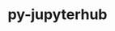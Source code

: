 ---
title: "py-jupyterhub"
layout: cache
categories: [package, develop]
meta: {"versions": ["1.4.1"], "compilers": ["gcc@=11.1.0", "gcc@=11.4.0", "gcc@=9.4.0", "oneapi@=2023.2.0", "oneapi@=2023.2.1"], "oss": ["ubuntu20.04"], "platforms": ["linux"], "targets": ["aarch64", "neoverse_v1", "ppc64le", "x86_64_v3"], "stacks": ["e4s", "e4s-arm", "e4s-neoverse_v1", "e4s-oneapi", "e4s-power", "root"], "num_specs": 80, "num_specs_by_stack": {"e4s-arm": 10, "root": 80, "e4s-neoverse_v1": 11, "e4s-power": 20, "e4s": 20, "e4s-oneapi": 19}}
spec_details: [{"hash": "gz5cmpniwc4kqmhmkfkans2s36uunqe6", "compiler": "gcc@=11.4.0", "versions": ["1.4.1"], "os": "ubuntu20.04", "platform": "linux", "target": "aarch64", "variants": ["build_system=python_pip"], "stacks": ["e4s-arm", "root"], "size": "-", "tarball": "https://binaries.spack.io/develop/build_cache/linux-ubuntu20.04-aarch64/gcc-11.4.0/py-jupyterhub-1.4.1/linux-ubuntu20.04-aarch64-gcc-11.4.0-py-jupyterhub-1.4.1-gz5cmpniwc4kqmhmkfkans2s36uunqe6.spack"}, {"hash": "w55luyg6o7gi5rxrkvlfesppsc2ghdur", "compiler": "gcc@=11.4.0", "versions": ["1.4.1"], "os": "ubuntu20.04", "platform": "linux", "target": "aarch64", "variants": ["build_system=python_pip"], "stacks": ["e4s-arm", "root"], "size": "-", "tarball": "https://binaries.spack.io/develop/build_cache/linux-ubuntu20.04-aarch64/gcc-11.4.0/py-jupyterhub-1.4.1/linux-ubuntu20.04-aarch64-gcc-11.4.0-py-jupyterhub-1.4.1-w55luyg6o7gi5rxrkvlfesppsc2ghdur.spack"}, {"hash": "aehv245czolvkus4h57nmr3ge65gkafh", "compiler": "gcc@=11.4.0", "versions": ["1.4.1"], "os": "ubuntu20.04", "platform": "linux", "target": "aarch64", "variants": ["build_system=python_pip"], "stacks": ["e4s-arm", "root"], "size": "-", "tarball": "https://binaries.spack.io/develop/build_cache/linux-ubuntu20.04-aarch64/gcc-11.4.0/py-jupyterhub-1.4.1/linux-ubuntu20.04-aarch64-gcc-11.4.0-py-jupyterhub-1.4.1-aehv245czolvkus4h57nmr3ge65gkafh.spack"}, {"hash": "c6dawwdzhh6knrn3xegovbjvq7mhnyzw", "compiler": "gcc@=11.4.0", "versions": ["1.4.1"], "os": "ubuntu20.04", "platform": "linux", "target": "aarch64", "variants": ["build_system=python_pip"], "stacks": ["e4s-arm", "root"], "size": "-", "tarball": "https://binaries.spack.io/develop/build_cache/linux-ubuntu20.04-aarch64/gcc-11.4.0/py-jupyterhub-1.4.1/linux-ubuntu20.04-aarch64-gcc-11.4.0-py-jupyterhub-1.4.1-c6dawwdzhh6knrn3xegovbjvq7mhnyzw.spack"}, {"hash": "jqawxlyg2rfh2omxavp7xmoi6bwx5ziw", "compiler": "gcc@=11.4.0", "versions": ["1.4.1"], "os": "ubuntu20.04", "platform": "linux", "target": "aarch64", "variants": ["build_system=python_pip"], "stacks": ["e4s-arm", "root"], "size": "-", "tarball": "https://binaries.spack.io/develop/build_cache/linux-ubuntu20.04-aarch64/gcc-11.4.0/py-jupyterhub-1.4.1/linux-ubuntu20.04-aarch64-gcc-11.4.0-py-jupyterhub-1.4.1-jqawxlyg2rfh2omxavp7xmoi6bwx5ziw.spack"}, {"hash": "flfah2fyag2gkqdea7tokc3ptugjnma3", "compiler": "gcc@=11.4.0", "versions": ["1.4.1"], "os": "ubuntu20.04", "platform": "linux", "target": "aarch64", "variants": ["build_system=python_pip"], "stacks": ["e4s-arm", "root"], "size": "-", "tarball": "https://binaries.spack.io/develop/build_cache/linux-ubuntu20.04-aarch64/gcc-11.4.0/py-jupyterhub-1.4.1/linux-ubuntu20.04-aarch64-gcc-11.4.0-py-jupyterhub-1.4.1-flfah2fyag2gkqdea7tokc3ptugjnma3.spack"}, {"hash": "5hlw7mxgp2yvtunerapqfh5eq3m3p5mn", "compiler": "gcc@=11.4.0", "versions": ["1.4.1"], "os": "ubuntu20.04", "platform": "linux", "target": "aarch64", "variants": ["build_system=python_pip"], "stacks": ["e4s-arm", "root"], "size": "-", "tarball": "https://binaries.spack.io/develop/build_cache/linux-ubuntu20.04-aarch64/gcc-11.4.0/py-jupyterhub-1.4.1/linux-ubuntu20.04-aarch64-gcc-11.4.0-py-jupyterhub-1.4.1-5hlw7mxgp2yvtunerapqfh5eq3m3p5mn.spack"}, {"hash": "2yzipn2xzraepqllnucv3etutlzek5io", "compiler": "gcc@=11.4.0", "versions": ["1.4.1"], "os": "ubuntu20.04", "platform": "linux", "target": "aarch64", "variants": ["build_system=python_pip"], "stacks": ["e4s-arm", "root"], "size": "-", "tarball": "https://binaries.spack.io/develop/build_cache/linux-ubuntu20.04-aarch64/gcc-11.4.0/py-jupyterhub-1.4.1/linux-ubuntu20.04-aarch64-gcc-11.4.0-py-jupyterhub-1.4.1-2yzipn2xzraepqllnucv3etutlzek5io.spack"}, {"hash": "og52yyglzgxavodhce5pscqgpjqd7gva", "compiler": "gcc@=11.4.0", "versions": ["1.4.1"], "os": "ubuntu20.04", "platform": "linux", "target": "aarch64", "variants": ["build_system=python_pip"], "stacks": ["e4s-arm", "root"], "size": "-", "tarball": "https://binaries.spack.io/develop/build_cache/linux-ubuntu20.04-aarch64/gcc-11.4.0/py-jupyterhub-1.4.1/linux-ubuntu20.04-aarch64-gcc-11.4.0-py-jupyterhub-1.4.1-og52yyglzgxavodhce5pscqgpjqd7gva.spack"}, {"hash": "ib2iueogul5xsx6xbf5t2qgkfio2n7c5", "compiler": "gcc@=11.4.0", "versions": ["1.4.1"], "os": "ubuntu20.04", "platform": "linux", "target": "aarch64", "variants": ["build_system=python_pip"], "stacks": ["e4s-arm", "root"], "size": "-", "tarball": "https://binaries.spack.io/develop/build_cache/linux-ubuntu20.04-aarch64/gcc-11.4.0/py-jupyterhub-1.4.1/linux-ubuntu20.04-aarch64-gcc-11.4.0-py-jupyterhub-1.4.1-ib2iueogul5xsx6xbf5t2qgkfio2n7c5.spack"}, {"hash": "3gyrwz2pr2cueljaa525a3eh3h5pbqt7", "compiler": "gcc@=11.4.0", "versions": ["1.4.1"], "os": "ubuntu20.04", "platform": "linux", "target": "neoverse_v1", "variants": ["build_system=python_pip"], "stacks": ["e4s-neoverse_v1", "root"], "size": "-", "tarball": "https://binaries.spack.io/develop/build_cache/linux-ubuntu20.04-neoverse_v1/gcc-11.4.0/py-jupyterhub-1.4.1/linux-ubuntu20.04-neoverse_v1-gcc-11.4.0-py-jupyterhub-1.4.1-3gyrwz2pr2cueljaa525a3eh3h5pbqt7.spack"}, {"hash": "acykjqgn4zqelqe2sj6gpg7jatkhx4e7", "compiler": "gcc@=11.4.0", "versions": ["1.4.1"], "os": "ubuntu20.04", "platform": "linux", "target": "neoverse_v1", "variants": ["build_system=python_pip"], "stacks": ["e4s-neoverse_v1", "root"], "size": "-", "tarball": "https://binaries.spack.io/develop/build_cache/linux-ubuntu20.04-neoverse_v1/gcc-11.4.0/py-jupyterhub-1.4.1/linux-ubuntu20.04-neoverse_v1-gcc-11.4.0-py-jupyterhub-1.4.1-acykjqgn4zqelqe2sj6gpg7jatkhx4e7.spack"}, {"hash": "jm6vovds3jwvallm3xaesqwzus4couhz", "compiler": "gcc@=11.4.0", "versions": ["1.4.1"], "os": "ubuntu20.04", "platform": "linux", "target": "neoverse_v1", "variants": ["build_system=python_pip"], "stacks": ["e4s-neoverse_v1", "root"], "size": "-", "tarball": "https://binaries.spack.io/develop/build_cache/linux-ubuntu20.04-neoverse_v1/gcc-11.4.0/py-jupyterhub-1.4.1/linux-ubuntu20.04-neoverse_v1-gcc-11.4.0-py-jupyterhub-1.4.1-jm6vovds3jwvallm3xaesqwzus4couhz.spack"}, {"hash": "on2pxuocas7nuz3bwzg75d4nsvfoypqd", "compiler": "gcc@=11.4.0", "versions": ["1.4.1"], "os": "ubuntu20.04", "platform": "linux", "target": "neoverse_v1", "variants": ["build_system=python_pip"], "stacks": ["e4s-neoverse_v1", "root"], "size": "-", "tarball": "https://binaries.spack.io/develop/build_cache/linux-ubuntu20.04-neoverse_v1/gcc-11.4.0/py-jupyterhub-1.4.1/linux-ubuntu20.04-neoverse_v1-gcc-11.4.0-py-jupyterhub-1.4.1-on2pxuocas7nuz3bwzg75d4nsvfoypqd.spack"}, {"hash": "v3ywd4spcwdyepyr2vhsgutje7yxboee", "compiler": "gcc@=11.4.0", "versions": ["1.4.1"], "os": "ubuntu20.04", "platform": "linux", "target": "neoverse_v1", "variants": ["build_system=python_pip"], "stacks": ["e4s-neoverse_v1", "root"], "size": "-", "tarball": "https://binaries.spack.io/develop/build_cache/linux-ubuntu20.04-neoverse_v1/gcc-11.4.0/py-jupyterhub-1.4.1/linux-ubuntu20.04-neoverse_v1-gcc-11.4.0-py-jupyterhub-1.4.1-v3ywd4spcwdyepyr2vhsgutje7yxboee.spack"}, {"hash": "szv5chgnha76a4ofvyf627acuvzd5hwj", "compiler": "gcc@=11.4.0", "versions": ["1.4.1"], "os": "ubuntu20.04", "platform": "linux", "target": "neoverse_v1", "variants": ["build_system=python_pip"], "stacks": ["e4s-neoverse_v1", "root"], "size": "-", "tarball": "https://binaries.spack.io/develop/build_cache/linux-ubuntu20.04-neoverse_v1/gcc-11.4.0/py-jupyterhub-1.4.1/linux-ubuntu20.04-neoverse_v1-gcc-11.4.0-py-jupyterhub-1.4.1-szv5chgnha76a4ofvyf627acuvzd5hwj.spack"}, {"hash": "2psnfdloy74n6bxmrqt5fjidv6w4enh4", "compiler": "gcc@=11.4.0", "versions": ["1.4.1"], "os": "ubuntu20.04", "platform": "linux", "target": "neoverse_v1", "variants": ["build_system=python_pip"], "stacks": ["e4s-neoverse_v1", "root"], "size": "-", "tarball": "https://binaries.spack.io/develop/build_cache/linux-ubuntu20.04-neoverse_v1/gcc-11.4.0/py-jupyterhub-1.4.1/linux-ubuntu20.04-neoverse_v1-gcc-11.4.0-py-jupyterhub-1.4.1-2psnfdloy74n6bxmrqt5fjidv6w4enh4.spack"}, {"hash": "dj5pomvz34yupndszltvbyaj7jky6xr3", "compiler": "gcc@=11.4.0", "versions": ["1.4.1"], "os": "ubuntu20.04", "platform": "linux", "target": "neoverse_v1", "variants": ["build_system=python_pip"], "stacks": ["e4s-neoverse_v1", "root"], "size": "-", "tarball": "https://binaries.spack.io/develop/build_cache/linux-ubuntu20.04-neoverse_v1/gcc-11.4.0/py-jupyterhub-1.4.1/linux-ubuntu20.04-neoverse_v1-gcc-11.4.0-py-jupyterhub-1.4.1-dj5pomvz34yupndszltvbyaj7jky6xr3.spack"}, {"hash": "b4huxa5sqzzovm2nmnwtelzz654hc63n", "compiler": "gcc@=11.4.0", "versions": ["1.4.1"], "os": "ubuntu20.04", "platform": "linux", "target": "neoverse_v1", "variants": ["build_system=python_pip"], "stacks": ["e4s-neoverse_v1", "root"], "size": "-", "tarball": "https://binaries.spack.io/develop/build_cache/linux-ubuntu20.04-neoverse_v1/gcc-11.4.0/py-jupyterhub-1.4.1/linux-ubuntu20.04-neoverse_v1-gcc-11.4.0-py-jupyterhub-1.4.1-b4huxa5sqzzovm2nmnwtelzz654hc63n.spack"}, {"hash": "jcjl3jjlyh3lwzxaf3x63ntz7oteu63q", "compiler": "gcc@=11.4.0", "versions": ["1.4.1"], "os": "ubuntu20.04", "platform": "linux", "target": "neoverse_v1", "variants": ["build_system=python_pip"], "stacks": ["e4s-neoverse_v1", "root"], "size": "-", "tarball": "https://binaries.spack.io/develop/build_cache/linux-ubuntu20.04-neoverse_v1/gcc-11.4.0/py-jupyterhub-1.4.1/linux-ubuntu20.04-neoverse_v1-gcc-11.4.0-py-jupyterhub-1.4.1-jcjl3jjlyh3lwzxaf3x63ntz7oteu63q.spack"}, {"hash": "p5pjc73ryfdox5ocofz3ietltdbymjzc", "compiler": "gcc@=11.4.0", "versions": ["1.4.1"], "os": "ubuntu20.04", "platform": "linux", "target": "neoverse_v1", "variants": ["build_system=python_pip"], "stacks": ["e4s-neoverse_v1", "root"], "size": "-", "tarball": "https://binaries.spack.io/develop/build_cache/linux-ubuntu20.04-neoverse_v1/gcc-11.4.0/py-jupyterhub-1.4.1/linux-ubuntu20.04-neoverse_v1-gcc-11.4.0-py-jupyterhub-1.4.1-p5pjc73ryfdox5ocofz3ietltdbymjzc.spack"}, {"hash": "k3o4qz76ez6lzjfg7jbagchkxjqmdc3l", "compiler": "gcc@=11.1.0", "versions": ["1.4.1"], "os": "ubuntu20.04", "platform": "linux", "target": "ppc64le", "variants": ["build_system=python_pip"], "stacks": ["e4s-power", "root"], "size": "-", "tarball": "https://binaries.spack.io/develop/build_cache/linux-ubuntu20.04-ppc64le/gcc-11.1.0/py-jupyterhub-1.4.1/linux-ubuntu20.04-ppc64le-gcc-11.1.0-py-jupyterhub-1.4.1-k3o4qz76ez6lzjfg7jbagchkxjqmdc3l.spack"}, {"hash": "hefljs6fpsu6pdklh3p2h4lun3jkh2mo", "compiler": "gcc@=9.4.0", "versions": ["1.4.1"], "os": "ubuntu20.04", "platform": "linux", "target": "ppc64le", "variants": ["build_system=python_pip"], "stacks": ["e4s-power", "root"], "size": "-", "tarball": "https://binaries.spack.io/develop/build_cache/linux-ubuntu20.04-ppc64le/gcc-9.4.0/py-jupyterhub-1.4.1/linux-ubuntu20.04-ppc64le-gcc-9.4.0-py-jupyterhub-1.4.1-hefljs6fpsu6pdklh3p2h4lun3jkh2mo.spack"}, {"hash": "vth22u276noja5j522z7sajdibx4jgpw", "compiler": "gcc@=9.4.0", "versions": ["1.4.1"], "os": "ubuntu20.04", "platform": "linux", "target": "ppc64le", "variants": ["build_system=python_pip"], "stacks": ["e4s-power", "root"], "size": "-", "tarball": "https://binaries.spack.io/develop/build_cache/linux-ubuntu20.04-ppc64le/gcc-9.4.0/py-jupyterhub-1.4.1/linux-ubuntu20.04-ppc64le-gcc-9.4.0-py-jupyterhub-1.4.1-vth22u276noja5j522z7sajdibx4jgpw.spack"}, {"hash": "53izr5xv4ahi5qbcczwjkhedqpkqhkqz", "compiler": "gcc@=9.4.0", "versions": ["1.4.1"], "os": "ubuntu20.04", "platform": "linux", "target": "ppc64le", "variants": ["build_system=python_pip"], "stacks": ["e4s-power", "root"], "size": "-", "tarball": "https://binaries.spack.io/develop/build_cache/linux-ubuntu20.04-ppc64le/gcc-9.4.0/py-jupyterhub-1.4.1/linux-ubuntu20.04-ppc64le-gcc-9.4.0-py-jupyterhub-1.4.1-53izr5xv4ahi5qbcczwjkhedqpkqhkqz.spack"}, {"hash": "wn2sqq24d7wumx67ccsrxwld47i2ydw5", "compiler": "gcc@=9.4.0", "versions": ["1.4.1"], "os": "ubuntu20.04", "platform": "linux", "target": "ppc64le", "variants": ["build_system=python_pip"], "stacks": ["e4s-power", "root"], "size": "-", "tarball": "https://binaries.spack.io/develop/build_cache/linux-ubuntu20.04-ppc64le/gcc-9.4.0/py-jupyterhub-1.4.1/linux-ubuntu20.04-ppc64le-gcc-9.4.0-py-jupyterhub-1.4.1-wn2sqq24d7wumx67ccsrxwld47i2ydw5.spack"}, {"hash": "x7ba4bcxbd7ltiukjdscntne7vbolkpm", "compiler": "gcc@=9.4.0", "versions": ["1.4.1"], "os": "ubuntu20.04", "platform": "linux", "target": "ppc64le", "variants": ["build_system=python_pip"], "stacks": ["e4s-power", "root"], "size": "-", "tarball": "https://binaries.spack.io/develop/build_cache/linux-ubuntu20.04-ppc64le/gcc-9.4.0/py-jupyterhub-1.4.1/linux-ubuntu20.04-ppc64le-gcc-9.4.0-py-jupyterhub-1.4.1-x7ba4bcxbd7ltiukjdscntne7vbolkpm.spack"}, {"hash": "4wzdtmpefgq3hjyhxdcbw6gv5lyhshk5", "compiler": "gcc@=9.4.0", "versions": ["1.4.1"], "os": "ubuntu20.04", "platform": "linux", "target": "ppc64le", "variants": ["build_system=python_pip"], "stacks": ["e4s-power", "root"], "size": "-", "tarball": "https://binaries.spack.io/develop/build_cache/linux-ubuntu20.04-ppc64le/gcc-9.4.0/py-jupyterhub-1.4.1/linux-ubuntu20.04-ppc64le-gcc-9.4.0-py-jupyterhub-1.4.1-4wzdtmpefgq3hjyhxdcbw6gv5lyhshk5.spack"}, {"hash": "d6cwx3gyyoxwdywjghlrnseu5c7zttg7", "compiler": "gcc@=9.4.0", "versions": ["1.4.1"], "os": "ubuntu20.04", "platform": "linux", "target": "ppc64le", "variants": ["build_system=python_pip"], "stacks": ["e4s-power", "root"], "size": "-", "tarball": "https://binaries.spack.io/develop/build_cache/linux-ubuntu20.04-ppc64le/gcc-9.4.0/py-jupyterhub-1.4.1/linux-ubuntu20.04-ppc64le-gcc-9.4.0-py-jupyterhub-1.4.1-d6cwx3gyyoxwdywjghlrnseu5c7zttg7.spack"}, {"hash": "7eb4rghfxhzof6pogotx6ot6hoycv7qv", "compiler": "gcc@=9.4.0", "versions": ["1.4.1"], "os": "ubuntu20.04", "platform": "linux", "target": "ppc64le", "variants": ["build_system=python_pip"], "stacks": ["e4s-power", "root"], "size": "-", "tarball": "https://binaries.spack.io/develop/build_cache/linux-ubuntu20.04-ppc64le/gcc-9.4.0/py-jupyterhub-1.4.1/linux-ubuntu20.04-ppc64le-gcc-9.4.0-py-jupyterhub-1.4.1-7eb4rghfxhzof6pogotx6ot6hoycv7qv.spack"}, {"hash": "nio5cfsinf4hcjx4kjf2kzze42cdsvz2", "compiler": "gcc@=9.4.0", "versions": ["1.4.1"], "os": "ubuntu20.04", "platform": "linux", "target": "ppc64le", "variants": ["build_system=python_pip"], "stacks": ["e4s-power", "root"], "size": "-", "tarball": "https://binaries.spack.io/develop/build_cache/linux-ubuntu20.04-ppc64le/gcc-9.4.0/py-jupyterhub-1.4.1/linux-ubuntu20.04-ppc64le-gcc-9.4.0-py-jupyterhub-1.4.1-nio5cfsinf4hcjx4kjf2kzze42cdsvz2.spack"}, {"hash": "o42a7wrqazupa7pm4fkgmwj636tqwjcf", "compiler": "gcc@=9.4.0", "versions": ["1.4.1"], "os": "ubuntu20.04", "platform": "linux", "target": "ppc64le", "variants": ["build_system=python_pip"], "stacks": ["e4s-power", "root"], "size": "-", "tarball": "https://binaries.spack.io/develop/build_cache/linux-ubuntu20.04-ppc64le/gcc-9.4.0/py-jupyterhub-1.4.1/linux-ubuntu20.04-ppc64le-gcc-9.4.0-py-jupyterhub-1.4.1-o42a7wrqazupa7pm4fkgmwj636tqwjcf.spack"}, {"hash": "6d23uc5cocfdywordv7rsozytfdracit", "compiler": "gcc@=9.4.0", "versions": ["1.4.1"], "os": "ubuntu20.04", "platform": "linux", "target": "ppc64le", "variants": ["build_system=python_pip"], "stacks": ["e4s-power", "root"], "size": "-", "tarball": "https://binaries.spack.io/develop/build_cache/linux-ubuntu20.04-ppc64le/gcc-9.4.0/py-jupyterhub-1.4.1/linux-ubuntu20.04-ppc64le-gcc-9.4.0-py-jupyterhub-1.4.1-6d23uc5cocfdywordv7rsozytfdracit.spack"}, {"hash": "f6r5mzoogzj3hmjw7tmnn2gbo3s5ygda", "compiler": "gcc@=9.4.0", "versions": ["1.4.1"], "os": "ubuntu20.04", "platform": "linux", "target": "ppc64le", "variants": ["build_system=python_pip"], "stacks": ["e4s-power", "root"], "size": "-", "tarball": "https://binaries.spack.io/develop/build_cache/linux-ubuntu20.04-ppc64le/gcc-9.4.0/py-jupyterhub-1.4.1/linux-ubuntu20.04-ppc64le-gcc-9.4.0-py-jupyterhub-1.4.1-f6r5mzoogzj3hmjw7tmnn2gbo3s5ygda.spack"}, {"hash": "bqo5uqacn6ixvlun3knn2zydahqhc3pr", "compiler": "gcc@=9.4.0", "versions": ["1.4.1"], "os": "ubuntu20.04", "platform": "linux", "target": "ppc64le", "variants": ["build_system=python_pip"], "stacks": ["e4s-power", "root"], "size": "-", "tarball": "https://binaries.spack.io/develop/build_cache/linux-ubuntu20.04-ppc64le/gcc-9.4.0/py-jupyterhub-1.4.1/linux-ubuntu20.04-ppc64le-gcc-9.4.0-py-jupyterhub-1.4.1-bqo5uqacn6ixvlun3knn2zydahqhc3pr.spack"}, {"hash": "oiin6fb7aocpdoq7ieatej2rqaffxtaz", "compiler": "gcc@=9.4.0", "versions": ["1.4.1"], "os": "ubuntu20.04", "platform": "linux", "target": "ppc64le", "variants": ["build_system=python_pip"], "stacks": ["e4s-power", "root"], "size": "-", "tarball": "https://binaries.spack.io/develop/build_cache/linux-ubuntu20.04-ppc64le/gcc-9.4.0/py-jupyterhub-1.4.1/linux-ubuntu20.04-ppc64le-gcc-9.4.0-py-jupyterhub-1.4.1-oiin6fb7aocpdoq7ieatej2rqaffxtaz.spack"}, {"hash": "tumuwvv2ezyavv4rd5mpkq7tkgfi2vte", "compiler": "gcc@=9.4.0", "versions": ["1.4.1"], "os": "ubuntu20.04", "platform": "linux", "target": "ppc64le", "variants": ["build_system=python_pip"], "stacks": ["e4s-power", "root"], "size": "-", "tarball": "https://binaries.spack.io/develop/build_cache/linux-ubuntu20.04-ppc64le/gcc-9.4.0/py-jupyterhub-1.4.1/linux-ubuntu20.04-ppc64le-gcc-9.4.0-py-jupyterhub-1.4.1-tumuwvv2ezyavv4rd5mpkq7tkgfi2vte.spack"}, {"hash": "zjt3d7otjqn4yyhn7gg7ehpnmykilj3m", "compiler": "gcc@=9.4.0", "versions": ["1.4.1"], "os": "ubuntu20.04", "platform": "linux", "target": "ppc64le", "variants": ["build_system=python_pip"], "stacks": ["e4s-power", "root"], "size": "-", "tarball": "https://binaries.spack.io/develop/build_cache/linux-ubuntu20.04-ppc64le/gcc-9.4.0/py-jupyterhub-1.4.1/linux-ubuntu20.04-ppc64le-gcc-9.4.0-py-jupyterhub-1.4.1-zjt3d7otjqn4yyhn7gg7ehpnmykilj3m.spack"}, {"hash": "ikafnyh3m2ojod2pixdpkwm4p5xrn6ra", "compiler": "gcc@=9.4.0", "versions": ["1.4.1"], "os": "ubuntu20.04", "platform": "linux", "target": "ppc64le", "variants": ["build_system=python_pip"], "stacks": ["e4s-power", "root"], "size": "-", "tarball": "https://binaries.spack.io/develop/build_cache/linux-ubuntu20.04-ppc64le/gcc-9.4.0/py-jupyterhub-1.4.1/linux-ubuntu20.04-ppc64le-gcc-9.4.0-py-jupyterhub-1.4.1-ikafnyh3m2ojod2pixdpkwm4p5xrn6ra.spack"}, {"hash": "g3nvkydfxinqjcujp73ownucdunxdqtp", "compiler": "gcc@=9.4.0", "versions": ["1.4.1"], "os": "ubuntu20.04", "platform": "linux", "target": "ppc64le", "variants": ["build_system=python_pip"], "stacks": ["e4s-power", "root"], "size": "-", "tarball": "https://binaries.spack.io/develop/build_cache/linux-ubuntu20.04-ppc64le/gcc-9.4.0/py-jupyterhub-1.4.1/linux-ubuntu20.04-ppc64le-gcc-9.4.0-py-jupyterhub-1.4.1-g3nvkydfxinqjcujp73ownucdunxdqtp.spack"}, {"hash": "vltox6qm7vvyw56tl54tkojynw64xdbp", "compiler": "gcc@=9.4.0", "versions": ["1.4.1"], "os": "ubuntu20.04", "platform": "linux", "target": "ppc64le", "variants": ["build_system=python_pip"], "stacks": ["e4s-power", "root"], "size": "-", "tarball": "https://binaries.spack.io/develop/build_cache/linux-ubuntu20.04-ppc64le/gcc-9.4.0/py-jupyterhub-1.4.1/linux-ubuntu20.04-ppc64le-gcc-9.4.0-py-jupyterhub-1.4.1-vltox6qm7vvyw56tl54tkojynw64xdbp.spack"}, {"hash": "s73tjczmbjlvdbz6mn2wdwxdypyylh7e", "compiler": "gcc@=11.1.0", "versions": ["1.4.1"], "os": "ubuntu20.04", "platform": "linux", "target": "x86_64_v3", "variants": ["build_system=python_pip"], "stacks": ["e4s", "root"], "size": "-", "tarball": "https://binaries.spack.io/develop/build_cache/linux-ubuntu20.04-x86_64_v3/gcc-11.1.0/py-jupyterhub-1.4.1/linux-ubuntu20.04-x86_64_v3-gcc-11.1.0-py-jupyterhub-1.4.1-s73tjczmbjlvdbz6mn2wdwxdypyylh7e.spack"}, {"hash": "axm2dvixcny5gk6lrud5epxn32k4bxfn", "compiler": "gcc@=11.4.0", "versions": ["1.4.1"], "os": "ubuntu20.04", "platform": "linux", "target": "x86_64_v3", "variants": ["build_system=python_pip"], "stacks": ["e4s", "root"], "size": "-", "tarball": "https://binaries.spack.io/develop/build_cache/linux-ubuntu20.04-x86_64_v3/gcc-11.4.0/py-jupyterhub-1.4.1/linux-ubuntu20.04-x86_64_v3-gcc-11.4.0-py-jupyterhub-1.4.1-axm2dvixcny5gk6lrud5epxn32k4bxfn.spack"}, {"hash": "daqllqm53ngnyh3lfo4k77ff2zmenfdj", "compiler": "gcc@=11.4.0", "versions": ["1.4.1"], "os": "ubuntu20.04", "platform": "linux", "target": "x86_64_v3", "variants": ["build_system=python_pip"], "stacks": ["e4s", "root"], "size": "-", "tarball": "https://binaries.spack.io/develop/build_cache/linux-ubuntu20.04-x86_64_v3/gcc-11.4.0/py-jupyterhub-1.4.1/linux-ubuntu20.04-x86_64_v3-gcc-11.4.0-py-jupyterhub-1.4.1-daqllqm53ngnyh3lfo4k77ff2zmenfdj.spack"}, {"hash": "5zreffrncaot6cj6y7qkx5qvqi65jus5", "compiler": "gcc@=11.4.0", "versions": ["1.4.1"], "os": "ubuntu20.04", "platform": "linux", "target": "x86_64_v3", "variants": ["build_system=python_pip"], "stacks": ["e4s", "root"], "size": "-", "tarball": "https://binaries.spack.io/develop/build_cache/linux-ubuntu20.04-x86_64_v3/gcc-11.4.0/py-jupyterhub-1.4.1/linux-ubuntu20.04-x86_64_v3-gcc-11.4.0-py-jupyterhub-1.4.1-5zreffrncaot6cj6y7qkx5qvqi65jus5.spack"}, {"hash": "4o4qv4xxurkflnpo2fncltkg7y3pj2pt", "compiler": "gcc@=11.4.0", "versions": ["1.4.1"], "os": "ubuntu20.04", "platform": "linux", "target": "x86_64_v3", "variants": ["build_system=python_pip"], "stacks": ["e4s", "root"], "size": "-", "tarball": "https://binaries.spack.io/develop/build_cache/linux-ubuntu20.04-x86_64_v3/gcc-11.4.0/py-jupyterhub-1.4.1/linux-ubuntu20.04-x86_64_v3-gcc-11.4.0-py-jupyterhub-1.4.1-4o4qv4xxurkflnpo2fncltkg7y3pj2pt.spack"}, {"hash": "6yztenss3alf5y3p5ckllcgrhiuezz5s", "compiler": "gcc@=11.4.0", "versions": ["1.4.1"], "os": "ubuntu20.04", "platform": "linux", "target": "x86_64_v3", "variants": ["build_system=python_pip"], "stacks": ["e4s", "root"], "size": "-", "tarball": "https://binaries.spack.io/develop/build_cache/linux-ubuntu20.04-x86_64_v3/gcc-11.4.0/py-jupyterhub-1.4.1/linux-ubuntu20.04-x86_64_v3-gcc-11.4.0-py-jupyterhub-1.4.1-6yztenss3alf5y3p5ckllcgrhiuezz5s.spack"}, {"hash": "3qayfxyla3gvev225chbluufyqb5z4vu", "compiler": "gcc@=11.4.0", "versions": ["1.4.1"], "os": "ubuntu20.04", "platform": "linux", "target": "x86_64_v3", "variants": ["build_system=python_pip"], "stacks": ["e4s", "root"], "size": "-", "tarball": "https://binaries.spack.io/develop/build_cache/linux-ubuntu20.04-x86_64_v3/gcc-11.4.0/py-jupyterhub-1.4.1/linux-ubuntu20.04-x86_64_v3-gcc-11.4.0-py-jupyterhub-1.4.1-3qayfxyla3gvev225chbluufyqb5z4vu.spack"}, {"hash": "6twdnxhawic7ukwdg5cyhptl2okulhtn", "compiler": "gcc@=11.4.0", "versions": ["1.4.1"], "os": "ubuntu20.04", "platform": "linux", "target": "x86_64_v3", "variants": ["build_system=python_pip"], "stacks": ["e4s", "root"], "size": "-", "tarball": "https://binaries.spack.io/develop/build_cache/linux-ubuntu20.04-x86_64_v3/gcc-11.4.0/py-jupyterhub-1.4.1/linux-ubuntu20.04-x86_64_v3-gcc-11.4.0-py-jupyterhub-1.4.1-6twdnxhawic7ukwdg5cyhptl2okulhtn.spack"}, {"hash": "lfyhsj3v5a2bm5gj537kenjnf2wsnhdb", "compiler": "gcc@=11.4.0", "versions": ["1.4.1"], "os": "ubuntu20.04", "platform": "linux", "target": "x86_64_v3", "variants": ["build_system=python_pip"], "stacks": ["e4s", "root"], "size": "-", "tarball": "https://binaries.spack.io/develop/build_cache/linux-ubuntu20.04-x86_64_v3/gcc-11.4.0/py-jupyterhub-1.4.1/linux-ubuntu20.04-x86_64_v3-gcc-11.4.0-py-jupyterhub-1.4.1-lfyhsj3v5a2bm5gj537kenjnf2wsnhdb.spack"}, {"hash": "hxqwruigjq5yjq6lax66bjz72exy5aum", "compiler": "gcc@=11.4.0", "versions": ["1.4.1"], "os": "ubuntu20.04", "platform": "linux", "target": "x86_64_v3", "variants": ["build_system=python_pip"], "stacks": ["e4s", "root"], "size": "-", "tarball": "https://binaries.spack.io/develop/build_cache/linux-ubuntu20.04-x86_64_v3/gcc-11.4.0/py-jupyterhub-1.4.1/linux-ubuntu20.04-x86_64_v3-gcc-11.4.0-py-jupyterhub-1.4.1-hxqwruigjq5yjq6lax66bjz72exy5aum.spack"}, {"hash": "nzuqxr42xez2o7tyonyee4ezkwju2rvc", "compiler": "gcc@=11.4.0", "versions": ["1.4.1"], "os": "ubuntu20.04", "platform": "linux", "target": "x86_64_v3", "variants": ["build_system=python_pip"], "stacks": ["e4s", "root"], "size": "-", "tarball": "https://binaries.spack.io/develop/build_cache/linux-ubuntu20.04-x86_64_v3/gcc-11.4.0/py-jupyterhub-1.4.1/linux-ubuntu20.04-x86_64_v3-gcc-11.4.0-py-jupyterhub-1.4.1-nzuqxr42xez2o7tyonyee4ezkwju2rvc.spack"}, {"hash": "vtqjdguzchj4isdxderpwjvjhgmsq3kj", "compiler": "gcc@=11.4.0", "versions": ["1.4.1"], "os": "ubuntu20.04", "platform": "linux", "target": "x86_64_v3", "variants": ["build_system=python_pip"], "stacks": ["e4s", "root"], "size": "-", "tarball": "https://binaries.spack.io/develop/build_cache/linux-ubuntu20.04-x86_64_v3/gcc-11.4.0/py-jupyterhub-1.4.1/linux-ubuntu20.04-x86_64_v3-gcc-11.4.0-py-jupyterhub-1.4.1-vtqjdguzchj4isdxderpwjvjhgmsq3kj.spack"}, {"hash": "w262jq6z23u54n2dqvpxobw62ejdpfji", "compiler": "gcc@=11.4.0", "versions": ["1.4.1"], "os": "ubuntu20.04", "platform": "linux", "target": "x86_64_v3", "variants": ["build_system=python_pip"], "stacks": ["e4s", "root"], "size": "-", "tarball": "https://binaries.spack.io/develop/build_cache/linux-ubuntu20.04-x86_64_v3/gcc-11.4.0/py-jupyterhub-1.4.1/linux-ubuntu20.04-x86_64_v3-gcc-11.4.0-py-jupyterhub-1.4.1-w262jq6z23u54n2dqvpxobw62ejdpfji.spack"}, {"hash": "q7xrsywiok5cusy6sj2jpmmbc44obbdp", "compiler": "gcc@=11.4.0", "versions": ["1.4.1"], "os": "ubuntu20.04", "platform": "linux", "target": "x86_64_v3", "variants": ["build_system=python_pip"], "stacks": ["e4s", "root"], "size": "-", "tarball": "https://binaries.spack.io/develop/build_cache/linux-ubuntu20.04-x86_64_v3/gcc-11.4.0/py-jupyterhub-1.4.1/linux-ubuntu20.04-x86_64_v3-gcc-11.4.0-py-jupyterhub-1.4.1-q7xrsywiok5cusy6sj2jpmmbc44obbdp.spack"}, {"hash": "i7urknphv7xzdfad5sjh76rnrpc4cuwj", "compiler": "gcc@=11.4.0", "versions": ["1.4.1"], "os": "ubuntu20.04", "platform": "linux", "target": "x86_64_v3", "variants": ["build_system=python_pip"], "stacks": ["e4s", "root"], "size": "-", "tarball": "https://binaries.spack.io/develop/build_cache/linux-ubuntu20.04-x86_64_v3/gcc-11.4.0/py-jupyterhub-1.4.1/linux-ubuntu20.04-x86_64_v3-gcc-11.4.0-py-jupyterhub-1.4.1-i7urknphv7xzdfad5sjh76rnrpc4cuwj.spack"}, {"hash": "yow7xhr6tog4z44kfsdaj3vt3vohuces", "compiler": "gcc@=11.4.0", "versions": ["1.4.1"], "os": "ubuntu20.04", "platform": "linux", "target": "x86_64_v3", "variants": ["build_system=python_pip"], "stacks": ["e4s", "root"], "size": "-", "tarball": "https://binaries.spack.io/develop/build_cache/linux-ubuntu20.04-x86_64_v3/gcc-11.4.0/py-jupyterhub-1.4.1/linux-ubuntu20.04-x86_64_v3-gcc-11.4.0-py-jupyterhub-1.4.1-yow7xhr6tog4z44kfsdaj3vt3vohuces.spack"}, {"hash": "rwof6mk25bk7t2mspoyx7b2hlw54y6iu", "compiler": "gcc@=11.4.0", "versions": ["1.4.1"], "os": "ubuntu20.04", "platform": "linux", "target": "x86_64_v3", "variants": ["build_system=python_pip"], "stacks": ["e4s", "root"], "size": "-", "tarball": "https://binaries.spack.io/develop/build_cache/linux-ubuntu20.04-x86_64_v3/gcc-11.4.0/py-jupyterhub-1.4.1/linux-ubuntu20.04-x86_64_v3-gcc-11.4.0-py-jupyterhub-1.4.1-rwof6mk25bk7t2mspoyx7b2hlw54y6iu.spack"}, {"hash": "wteklij7pj6qj52bs5rjapa2qxzhnzdt", "compiler": "gcc@=11.4.0", "versions": ["1.4.1"], "os": "ubuntu20.04", "platform": "linux", "target": "x86_64_v3", "variants": ["build_system=python_pip"], "stacks": ["e4s", "root"], "size": "-", "tarball": "https://binaries.spack.io/develop/build_cache/linux-ubuntu20.04-x86_64_v3/gcc-11.4.0/py-jupyterhub-1.4.1/linux-ubuntu20.04-x86_64_v3-gcc-11.4.0-py-jupyterhub-1.4.1-wteklij7pj6qj52bs5rjapa2qxzhnzdt.spack"}, {"hash": "uyfqhqo4ploh434wyzfnx6axk7b5hyu3", "compiler": "gcc@=11.4.0", "versions": ["1.4.1"], "os": "ubuntu20.04", "platform": "linux", "target": "x86_64_v3", "variants": ["build_system=python_pip"], "stacks": ["e4s", "root"], "size": "-", "tarball": "https://binaries.spack.io/develop/build_cache/linux-ubuntu20.04-x86_64_v3/gcc-11.4.0/py-jupyterhub-1.4.1/linux-ubuntu20.04-x86_64_v3-gcc-11.4.0-py-jupyterhub-1.4.1-uyfqhqo4ploh434wyzfnx6axk7b5hyu3.spack"}, {"hash": "wvv34ovyi452xzp52oxwgcnb55qeeycn", "compiler": "gcc@=11.4.0", "versions": ["1.4.1"], "os": "ubuntu20.04", "platform": "linux", "target": "x86_64_v3", "variants": ["build_system=python_pip"], "stacks": ["e4s", "root"], "size": "-", "tarball": "https://binaries.spack.io/develop/build_cache/linux-ubuntu20.04-x86_64_v3/gcc-11.4.0/py-jupyterhub-1.4.1/linux-ubuntu20.04-x86_64_v3-gcc-11.4.0-py-jupyterhub-1.4.1-wvv34ovyi452xzp52oxwgcnb55qeeycn.spack"}, {"hash": "i5tnmflw7ey57cticfvafk3qcztqvqvp", "compiler": "oneapi@=2023.2.0", "versions": ["1.4.1"], "os": "ubuntu20.04", "platform": "linux", "target": "x86_64_v3", "variants": ["build_system=python_pip"], "stacks": ["e4s-oneapi", "root"], "size": "-", "tarball": "https://binaries.spack.io/develop/build_cache/linux-ubuntu20.04-x86_64_v3/oneapi-2023.2.0/py-jupyterhub-1.4.1/linux-ubuntu20.04-x86_64_v3-oneapi-2023.2.0-py-jupyterhub-1.4.1-i5tnmflw7ey57cticfvafk3qcztqvqvp.spack"}, {"hash": "lzzirsg667upcwv6cr2dho3szscpaqbl", "compiler": "oneapi@=2023.2.0", "versions": ["1.4.1"], "os": "ubuntu20.04", "platform": "linux", "target": "x86_64_v3", "variants": ["build_system=python_pip"], "stacks": ["e4s-oneapi", "root"], "size": "-", "tarball": "https://binaries.spack.io/develop/build_cache/linux-ubuntu20.04-x86_64_v3/oneapi-2023.2.0/py-jupyterhub-1.4.1/linux-ubuntu20.04-x86_64_v3-oneapi-2023.2.0-py-jupyterhub-1.4.1-lzzirsg667upcwv6cr2dho3szscpaqbl.spack"}, {"hash": "lvgvptjumbr37itjsuydquvl3u3zvcmx", "compiler": "oneapi@=2023.2.0", "versions": ["1.4.1"], "os": "ubuntu20.04", "platform": "linux", "target": "x86_64_v3", "variants": ["build_system=python_pip"], "stacks": ["e4s-oneapi", "root"], "size": "-", "tarball": "https://binaries.spack.io/develop/build_cache/linux-ubuntu20.04-x86_64_v3/oneapi-2023.2.0/py-jupyterhub-1.4.1/linux-ubuntu20.04-x86_64_v3-oneapi-2023.2.0-py-jupyterhub-1.4.1-lvgvptjumbr37itjsuydquvl3u3zvcmx.spack"}, {"hash": "sbfu5flpmjfy6n7mpsi6strhxp2vuk7t", "compiler": "oneapi@=2023.2.1", "versions": ["1.4.1"], "os": "ubuntu20.04", "platform": "linux", "target": "x86_64_v3", "variants": ["build_system=python_pip"], "stacks": ["e4s-oneapi", "root"], "size": "-", "tarball": "https://binaries.spack.io/develop/build_cache/linux-ubuntu20.04-x86_64_v3/oneapi-2023.2.1/py-jupyterhub-1.4.1/linux-ubuntu20.04-x86_64_v3-oneapi-2023.2.1-py-jupyterhub-1.4.1-sbfu5flpmjfy6n7mpsi6strhxp2vuk7t.spack"}, {"hash": "rjrbz2m7al5ubu2iljrmu76knkxmtk7v", "compiler": "oneapi@=2023.2.1", "versions": ["1.4.1"], "os": "ubuntu20.04", "platform": "linux", "target": "x86_64_v3", "variants": ["build_system=python_pip"], "stacks": ["e4s-oneapi", "root"], "size": "-", "tarball": "https://binaries.spack.io/develop/build_cache/linux-ubuntu20.04-x86_64_v3/oneapi-2023.2.1/py-jupyterhub-1.4.1/linux-ubuntu20.04-x86_64_v3-oneapi-2023.2.1-py-jupyterhub-1.4.1-rjrbz2m7al5ubu2iljrmu76knkxmtk7v.spack"}, {"hash": "qwawb2a5g6qfxyglvi46xm3mkdpy4dss", "compiler": "oneapi@=2023.2.1", "versions": ["1.4.1"], "os": "ubuntu20.04", "platform": "linux", "target": "x86_64_v3", "variants": ["build_system=python_pip"], "stacks": ["e4s-oneapi", "root"], "size": "-", "tarball": "https://binaries.spack.io/develop/build_cache/linux-ubuntu20.04-x86_64_v3/oneapi-2023.2.1/py-jupyterhub-1.4.1/linux-ubuntu20.04-x86_64_v3-oneapi-2023.2.1-py-jupyterhub-1.4.1-qwawb2a5g6qfxyglvi46xm3mkdpy4dss.spack"}, {"hash": "4yb7rs2o7mk62fxqweu27mwb544lgeqd", "compiler": "oneapi@=2023.2.1", "versions": ["1.4.1"], "os": "ubuntu20.04", "platform": "linux", "target": "x86_64_v3", "variants": ["build_system=python_pip"], "stacks": ["e4s-oneapi", "root"], "size": "-", "tarball": "https://binaries.spack.io/develop/build_cache/linux-ubuntu20.04-x86_64_v3/oneapi-2023.2.1/py-jupyterhub-1.4.1/linux-ubuntu20.04-x86_64_v3-oneapi-2023.2.1-py-jupyterhub-1.4.1-4yb7rs2o7mk62fxqweu27mwb544lgeqd.spack"}, {"hash": "m4k25hwwxa57i2kxpch3mevfps55b4f6", "compiler": "oneapi@=2023.2.1", "versions": ["1.4.1"], "os": "ubuntu20.04", "platform": "linux", "target": "x86_64_v3", "variants": ["build_system=python_pip"], "stacks": ["e4s-oneapi", "root"], "size": "-", "tarball": "https://binaries.spack.io/develop/build_cache/linux-ubuntu20.04-x86_64_v3/oneapi-2023.2.1/py-jupyterhub-1.4.1/linux-ubuntu20.04-x86_64_v3-oneapi-2023.2.1-py-jupyterhub-1.4.1-m4k25hwwxa57i2kxpch3mevfps55b4f6.spack"}, {"hash": "iqgnqjjgxkndvwvmrwfihyco7arkvwn7", "compiler": "oneapi@=2023.2.1", "versions": ["1.4.1"], "os": "ubuntu20.04", "platform": "linux", "target": "x86_64_v3", "variants": ["build_system=python_pip"], "stacks": ["e4s-oneapi", "root"], "size": "-", "tarball": "https://binaries.spack.io/develop/build_cache/linux-ubuntu20.04-x86_64_v3/oneapi-2023.2.1/py-jupyterhub-1.4.1/linux-ubuntu20.04-x86_64_v3-oneapi-2023.2.1-py-jupyterhub-1.4.1-iqgnqjjgxkndvwvmrwfihyco7arkvwn7.spack"}, {"hash": "gd654e5r7gdnwtslumb7owpc5buldlcu", "compiler": "oneapi@=2023.2.1", "versions": ["1.4.1"], "os": "ubuntu20.04", "platform": "linux", "target": "x86_64_v3", "variants": ["build_system=python_pip"], "stacks": ["e4s-oneapi", "root"], "size": "-", "tarball": "https://binaries.spack.io/develop/build_cache/linux-ubuntu20.04-x86_64_v3/oneapi-2023.2.1/py-jupyterhub-1.4.1/linux-ubuntu20.04-x86_64_v3-oneapi-2023.2.1-py-jupyterhub-1.4.1-gd654e5r7gdnwtslumb7owpc5buldlcu.spack"}, {"hash": "itjjntyvuvawjo7c5pjkscyak72sjyan", "compiler": "oneapi@=2023.2.1", "versions": ["1.4.1"], "os": "ubuntu20.04", "platform": "linux", "target": "x86_64_v3", "variants": ["build_system=python_pip"], "stacks": ["e4s-oneapi", "root"], "size": "-", "tarball": "https://binaries.spack.io/develop/build_cache/linux-ubuntu20.04-x86_64_v3/oneapi-2023.2.1/py-jupyterhub-1.4.1/linux-ubuntu20.04-x86_64_v3-oneapi-2023.2.1-py-jupyterhub-1.4.1-itjjntyvuvawjo7c5pjkscyak72sjyan.spack"}, {"hash": "tnnxnxzuqpa463t4jj6sxmm6yr3ojn6y", "compiler": "oneapi@=2023.2.1", "versions": ["1.4.1"], "os": "ubuntu20.04", "platform": "linux", "target": "x86_64_v3", "variants": ["build_system=python_pip"], "stacks": ["e4s-oneapi", "root"], "size": "-", "tarball": "https://binaries.spack.io/develop/build_cache/linux-ubuntu20.04-x86_64_v3/oneapi-2023.2.1/py-jupyterhub-1.4.1/linux-ubuntu20.04-x86_64_v3-oneapi-2023.2.1-py-jupyterhub-1.4.1-tnnxnxzuqpa463t4jj6sxmm6yr3ojn6y.spack"}, {"hash": "l2lceu7jaqhlgwehrvdg7aue7v63c23z", "compiler": "oneapi@=2023.2.1", "versions": ["1.4.1"], "os": "ubuntu20.04", "platform": "linux", "target": "x86_64_v3", "variants": ["build_system=python_pip"], "stacks": ["e4s-oneapi", "root"], "size": "-", "tarball": "https://binaries.spack.io/develop/build_cache/linux-ubuntu20.04-x86_64_v3/oneapi-2023.2.1/py-jupyterhub-1.4.1/linux-ubuntu20.04-x86_64_v3-oneapi-2023.2.1-py-jupyterhub-1.4.1-l2lceu7jaqhlgwehrvdg7aue7v63c23z.spack"}, {"hash": "d4s6gd5csev27qxylhjc7ar5k5flbxka", "compiler": "oneapi@=2023.2.1", "versions": ["1.4.1"], "os": "ubuntu20.04", "platform": "linux", "target": "x86_64_v3", "variants": ["build_system=python_pip"], "stacks": ["e4s-oneapi", "root"], "size": "-", "tarball": "https://binaries.spack.io/develop/build_cache/linux-ubuntu20.04-x86_64_v3/oneapi-2023.2.1/py-jupyterhub-1.4.1/linux-ubuntu20.04-x86_64_v3-oneapi-2023.2.1-py-jupyterhub-1.4.1-d4s6gd5csev27qxylhjc7ar5k5flbxka.spack"}, {"hash": "nb35le3rqh7dyfqx6axs4eonxlc6yfv5", "compiler": "oneapi@=2023.2.1", "versions": ["1.4.1"], "os": "ubuntu20.04", "platform": "linux", "target": "x86_64_v3", "variants": ["build_system=python_pip"], "stacks": ["e4s-oneapi", "root"], "size": "-", "tarball": "https://binaries.spack.io/develop/build_cache/linux-ubuntu20.04-x86_64_v3/oneapi-2023.2.1/py-jupyterhub-1.4.1/linux-ubuntu20.04-x86_64_v3-oneapi-2023.2.1-py-jupyterhub-1.4.1-nb35le3rqh7dyfqx6axs4eonxlc6yfv5.spack"}, {"hash": "bi4twizz3tir2yifrly4snveplezvx7t", "compiler": "oneapi@=2023.2.1", "versions": ["1.4.1"], "os": "ubuntu20.04", "platform": "linux", "target": "x86_64_v3", "variants": ["build_system=python_pip"], "stacks": ["e4s-oneapi", "root"], "size": "-", "tarball": "https://binaries.spack.io/develop/build_cache/linux-ubuntu20.04-x86_64_v3/oneapi-2023.2.1/py-jupyterhub-1.4.1/linux-ubuntu20.04-x86_64_v3-oneapi-2023.2.1-py-jupyterhub-1.4.1-bi4twizz3tir2yifrly4snveplezvx7t.spack"}, {"hash": "mipvqqqe5nrpive5bjcxjcgxwqa42mbf", "compiler": "oneapi@=2023.2.1", "versions": ["1.4.1"], "os": "ubuntu20.04", "platform": "linux", "target": "x86_64_v3", "variants": ["build_system=python_pip"], "stacks": ["e4s-oneapi", "root"], "size": "-", "tarball": "https://binaries.spack.io/develop/build_cache/linux-ubuntu20.04-x86_64_v3/oneapi-2023.2.1/py-jupyterhub-1.4.1/linux-ubuntu20.04-x86_64_v3-oneapi-2023.2.1-py-jupyterhub-1.4.1-mipvqqqe5nrpive5bjcxjcgxwqa42mbf.spack"}, {"hash": "pnrmaxbgcdyvteiepz7ir6h4a4naf532", "compiler": "oneapi@=2023.2.1", "versions": ["1.4.1"], "os": "ubuntu20.04", "platform": "linux", "target": "x86_64_v3", "variants": ["build_system=python_pip"], "stacks": ["e4s-oneapi", "root"], "size": "-", "tarball": "https://binaries.spack.io/develop/build_cache/linux-ubuntu20.04-x86_64_v3/oneapi-2023.2.1/py-jupyterhub-1.4.1/linux-ubuntu20.04-x86_64_v3-oneapi-2023.2.1-py-jupyterhub-1.4.1-pnrmaxbgcdyvteiepz7ir6h4a4naf532.spack"}, {"hash": "oq2n6kbdh6eq5ayn4k4ffl4ho2exqkd2", "compiler": "oneapi@=2023.2.1", "versions": ["1.4.1"], "os": "ubuntu20.04", "platform": "linux", "target": "x86_64_v3", "variants": ["build_system=python_pip"], "stacks": ["e4s-oneapi", "root"], "size": "-", "tarball": "https://binaries.spack.io/develop/build_cache/linux-ubuntu20.04-x86_64_v3/oneapi-2023.2.1/py-jupyterhub-1.4.1/linux-ubuntu20.04-x86_64_v3-oneapi-2023.2.1-py-jupyterhub-1.4.1-oq2n6kbdh6eq5ayn4k4ffl4ho2exqkd2.spack"}]
---
